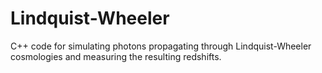 # Lindquist-Wheeler

C++ code for simulating photons propagating through Lindquist-Wheeler cosmologies and measuring the resulting redshifts.
